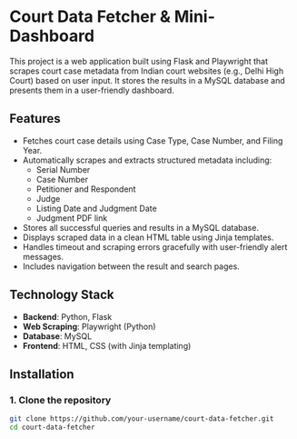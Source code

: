 # Court Data Fetcher & Mini-Dashboard

This project is a web application built using Flask and Playwright that scrapes court case metadata from Indian court websites (e.g., Delhi High Court) based on user input. It stores the results in a MySQL database and presents them in a user-friendly dashboard.

## Features

- Fetches court case details using Case Type, Case Number, and Filing Year.
- Automatically scrapes and extracts structured metadata including:
  - Serial Number
  - Case Number
  - Petitioner and Respondent
  - Judge
  - Listing Date and Judgment Date
  - Judgment PDF link
- Stores all successful queries and results in a MySQL database.
- Displays scraped data in a clean HTML table using Jinja templates.
- Handles timeout and scraping errors gracefully with user-friendly alert messages.
- Includes navigation between the result and search pages.

## Technology Stack

- **Backend**: Python, Flask
- **Web Scraping**: Playwright (Python)
- **Database**: MySQL
- **Frontend**: HTML, CSS (with Jinja templating)

## Installation

### 1. Clone the repository
```bash
git clone https://github.com/your-username/court-data-fetcher.git
cd court-data-fetcher

